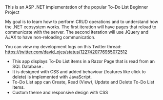 This is an ASP .NET implementation of the popular To-Do List Beginner Project

My goal is to learn how to perform CRUD operations and to understand how the .NET ecosystem works.
The first iteration will have pages that reload to communicate with the server.
The second iteration will use JQuery and AJAX to have non-reloading communication.

You can view my development logs on this Twitter thread: https://twitter.com/david_ojes/status/1227420776955072512


* This app displays To-Do List items in a Razor Page that is read from an SQL Database .
* It is designed with CSS and added behaviour (features like click to delete) is implemented with JavaScript.
* To-Do List app can Create, Read (View), Update and Delete To-Do List Items.
* Custom theme and responsive design with CSS





